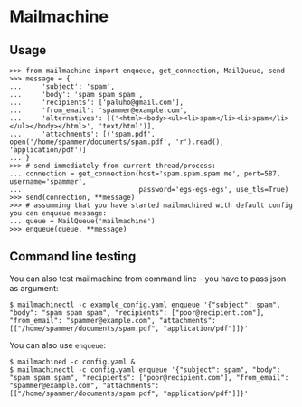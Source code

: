 # Mailmachine

## Usage

    >>> from mailmachine import enqueue, get_connection, MailQueue, send
    >>> message = {
    ...     'subject': 'spam',
    ...     'body': 'spam spam spam',
    ...     'recipients': ['paluho@gmail.com'],
    ...     'from_email': 'spammer@example.com',
    ...     'alternatives': [('<html><body><ul><li>spam</li><li>spam</li></ul></body></html>', 'text/html')],
    ...     'attachments': [('spam.pdf', open('/home/spammer/documents/spam.pdf', 'r').read(), 'application/pdf')]
    ... }
    >>> # send immediately from current thread/process:
    ... connection = get_connection(host='spam.spam.spam.me', port=587, username='spammer',
    ...                             password='egs-egs-egs', use_tls=True)
    >>> send(connection, **message)
    >>> # assumming that you have started mailmachined with default config you can enqueue message:
    ... queue = MailQueue('mailmachine')
    >>> enqueue(queue, **message)


## Command line testing

You can also test mailmachine from command line - you have to pass json as argument:

    $ mailmachinectl -c example_config.yaml enqueue '{"subject": spam", "body": "spam spam spam", "recipients": ["poor@recipient.com"], "from_email": "spammer@example.com", "attachments": [["/home/spammer/documents/spam.pdf", "application/pdf"]]}'

You can also use `enqueue`:

    $ mailmachined -c config.yaml &
    $ mailmachinectl -c config.yaml enqueue '{"subject": spam", "body": "spam spam spam", "recipients": ["poor@recipient.com"], "from_email": "spammer@example.com", "attachments": [["/home/spammer/documents/spam.pdf", "application/pdf"]]}'
